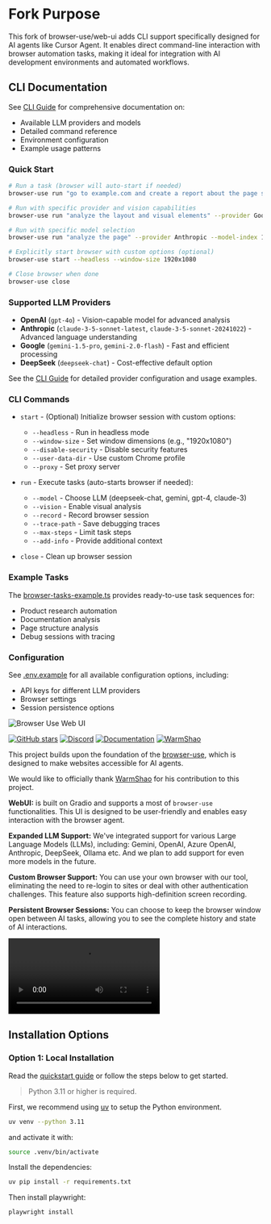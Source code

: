 # Fork Purpose

This fork of browser-use/web-ui adds CLI support specifically designed for AI agents like Cursor Agent. It enables direct command-line interaction with browser automation tasks, making it ideal for integration with AI development environments and automated workflows.

## CLI Documentation

See [CLI Guide](cli/README.md) for comprehensive documentation on:
- Available LLM providers and models
- Detailed command reference
- Environment configuration
- Example usage patterns

### Quick Start

```bash
# Run a task (browser will auto-start if needed)
browser-use run "go to example.com and create a report about the page structure"

# Run with specific provider and vision capabilities
browser-use run "analyze the layout and visual elements" --provider Google --vision

# Run with specific model selection
browser-use run "analyze the page" --provider Anthropic --model-index 1

# Explicitly start browser with custom options (optional)
browser-use start --headless --window-size 1920x1080

# Close browser when done
browser-use close
```

### Supported LLM Providers

- **OpenAI** (`gpt-4o`) - Vision-capable model for advanced analysis
- **Anthropic** (`claude-3-5-sonnet-latest`, `claude-3-5-sonnet-20241022`) - Advanced language understanding
- **Google** (`gemini-1.5-pro`, `gemini-2.0-flash`) - Fast and efficient processing
- **DeepSeek** (`deepseek-chat`) - Cost-effective default option

See the [CLI Guide](cli/README.md) for detailed provider configuration and usage examples.

### CLI Commands

- `start` - (Optional) Initialize browser session with custom options:
  - `--headless` - Run in headless mode
  - `--window-size` - Set window dimensions (e.g., "1920x1080")
  - `--disable-security` - Disable security features
  - `--user-data-dir` - Use custom Chrome profile
  - `--proxy` - Set proxy server

- `run` - Execute tasks (auto-starts browser if needed):
  - `--model` - Choose LLM (deepseek-chat, gemini, gpt-4, claude-3)
  - `--vision` - Enable visual analysis
  - `--record` - Record browser session
  - `--trace-path` - Save debugging traces
  - `--max-steps` - Limit task steps
  - `--add-info` - Provide additional context

- `close` - Clean up browser session

### Example Tasks

The [browser-tasks-example.ts](cli/browser-tasks-example.ts) provides ready-to-use task sequences for:

- Product research automation
- Documentation analysis
- Page structure analysis
- Debug sessions with tracing

### Configuration

See [.env.example](.env.example) for all available configuration options, including:

- API keys for different LLM providers
- Browser settings
- Session persistence options

<img src="./assets/web-ui.png" alt="Browser Use Web UI" width="full"/>

<br/>

[![GitHub stars](https://img.shields.io/github/stars/browser-use/web-ui?style=social)](https://github.com/browser-use/web-ui/stargazers)
[![Discord](https://img.shields.io/discord/1303749220842340412?color=7289DA&label=Discord&logo=discord&logoColor=white)](https://link.browser-use.com/discord)
[![Documentation](https://img.shields.io/badge/Documentation-📕-blue)](https://docs.browser-use.com)
[![WarmShao](https://img.shields.io/twitter/follow/warmshao?style=social)](https://x.com/warmshao)

This project builds upon the foundation of the [browser-use](https://github.com/browser-use/browser-use), which is designed to make websites accessible for AI agents.

We would like to officially thank [WarmShao](https://github.com/warmshao) for his contribution to this project.

**WebUI:** is built on Gradio and supports a most of `browser-use` functionalities. This UI is designed to be user-friendly and enables easy interaction with the browser agent.

**Expanded LLM Support:** We've integrated support for various Large Language Models (LLMs), including: Gemini, OpenAI, Azure OpenAI, Anthropic, DeepSeek, Ollama etc. And we plan to add support for even more models in the future.

**Custom Browser Support:** You can use your own browser with our tool, eliminating the need to re-login to sites or deal with other authentication challenges. This feature also supports high-definition screen recording.

**Persistent Browser Sessions:** You can choose to keep the browser window open between AI tasks, allowing you to see the complete history and state of AI interactions.

<video src="https://github.com/user-attachments/assets/56bc7080-f2e3-4367-af22-6bf2245ff6cb" controls="controls">Your browser does not support playing this video!</video>

## Installation Options

### Option 1: Local Installation

Read the [quickstart guide](https://docs.browser-use.com/quickstart#prepare-the-environment) or follow the steps below to get started.

> Python 3.11 or higher is required.

First, we recommend using [uv](https://docs.astral.sh/uv/) to setup the Python environment.

```bash
uv venv --python 3.11
```

and activate it with:

```bash
source .venv/bin/activate
```

Install the dependencies:

```bash
uv pip install -r requirements.txt
```

Then install playwright:

```bash
playwright install
```